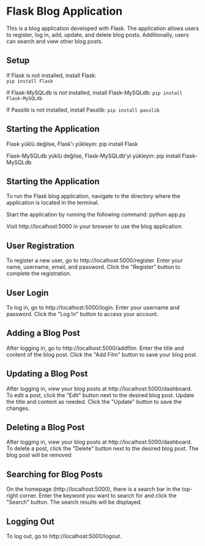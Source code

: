 # Flask Blog Application

This is a blog application developed with Flask. The application allows users to register, log in, add, update, and delete blog posts. Additionally, users can search and view other blog posts.

## Setup

If Flask is not installed, install Flask:  
```pip install Flask```

If Flask-MySQLdb is not installed, install Flask-MySQLdb:
```pip install Flask-MySQLdb```

If Passlib is not installed, install Passlib:
```pip install passlib```

## Starting the Application

Flask yüklü değilse, Flask'ı yükleyin:
pip install Flask

Flask-MySQLdb yüklü değilse, Flask-MySQLdb'yi yükleyin:
pip install Flask-MySQLdb


## Starting the Application

To run the Flask blog application, navigate to the directory where the application is located in the terminal.

Start the application by running the following command:
python app.py


Visit http://localhost:5000 in your browser to use the blog application.

## User Registration

To register a new user, go to http://localhost:5000/register. Enter your name, username, email, and password. Click the "Register" button to complete the registration.

## User Login

To log in, go to http://localhost:5000/login. Enter your username and password. Click the "Log In" button to access your account.

## Adding a Blog Post

After logging in, go to http://localhost:5000/addfilm. Enter the title and content of the blog post. Click the "Add Film" button to save your blog post.

## Updating a Blog Post

After logging in, view your blog posts at http://localhost:5000/dashboard. To edit a post, click the "Edit" button next to the desired blog post. Update the title and content as needed. Click the "Update" button to save the changes.

## Deleting a Blog Post

After logging in, view your blog posts at http://localhost:5000/dashboard. To delete a post, click the "Delete" button next to the desired blog post. The blog post will be removed

## Searching for Blog Posts

On the homepage (http://localhost:5000), there is a search bar in the top-right corner. Enter the keyword you want to search for and click the "Search" button. The search results will be displayed.

## Logging Out

To log out, go to http://localhost:5000/logout.


